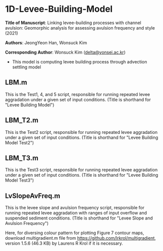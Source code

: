 # 1D-Levee-Building-Model
**Title of Manuscript**: Linking levee-building processes with channel avulsion: Geomorphic analysis for assessing avulsion frequency and style (2021)

**Authors**: JeongYeon Han, Wonsuck Kim

**Corresponding Author**: Wonsuck Kim (delta@yonsei.ac.kr)
* This model is computing levee building process through advection settling model

LBM.m
--------
This is the Test1, 4, and 5 script, responsible for running repeated levee aggradation under a given set of input conditions. (Title is shorthand for "Levee Building Model")

LBM_T2.m
--------
This is the Test2 script, responsible for running repeated levee aggradation under a given set of input conditions. (Title is shorthand for "Levee Building Model Test2")

LBM_T3.m
--------
This is the Test3 script, responsible for running repeated levee aggradation under a given set of input conditions. (Title is shorthand for "Levee Building Model Test3")

LvSlopeAvFreq.m 
--------
This is the levee slope and avulsion frequency script, responsible for running repeated levee aggradation with ranges of input overflow and suspended sediment conditions. (Title is shorthand for "Levee Slope and Avulsion Frequency")


Here, for diversing colour pattern for plotting Figure 7 contour maps, download multigradient.m file from https://github.com/lrkrol/multigradient, version 1.5.6 (46.3 KB) by Laurens R Krol if it is necessary. 
